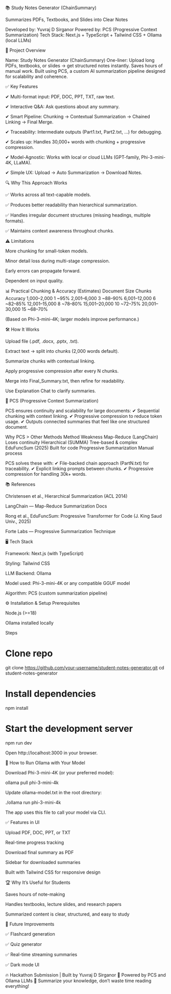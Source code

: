 📚 Study Notes Generator (ChainSummary)

Summarizes PDFs, Textbooks, and Slides into Clear Notes

Developed by: Yuvraj D Sirganor
Powered by: PCS (Progressive Context Summarization)
Tech Stack: Next.js + TypeScript + Tailwind CSS + Ollama (local LLMs)

🚀 Project Overview

Name: Study Notes Generator (ChainSummary)
One-liner: Upload long PDFs, textbooks, or slides → get structured notes instantly. Saves hours of manual work. Built using PCS, a custom AI summarization pipeline designed for scalability and coherence.

✅ Key Features

✔ Multi-format input: PDF, DOC, PPT, TXT, raw text.

✔ Interactive Q&A: Ask questions about any summary.

✔ Smart Pipeline: Chunking → Contextual Summarization → Chained Linking → Final Merge.

✔ Traceability: Intermediate outputs (Part1.txt, Part2.txt, …) for debugging.

✔ Scales up: Handles 30,000+ words with chunking + progressive compression.

✔ Model-Agnostic: Works with local or cloud LLMs (GPT-family, Phi-3-mini-4K, LLaMA).

✔ Simple UX: Upload → Auto Summarization → Download Notes.

🔍 Why This Approach Works

✅ Works across all text-capable models.

✅ Produces better readability than hierarchical summarization.

✅ Handles irregular document structures (missing headings, multiple formats).

✅ Maintains context awareness throughout chunks.

⚠ Limitations

More chunking for small-token models.

Minor detail loss during multi-stage compression.

Early errors can propagate forward.

Dependent on input quality.

📊 Practical Chunking & Accuracy (Estimates)
Document Size	Chunks	Accuracy
1,000–2,000	1	~95%
2,001–6,000	3	~88–90%
6,001–12,000	6	~82–85%
12,001–15,000	8	~78–80%
15,001–20,000	10	~72–75%
20,001–30,000	15	~68–70%

(Based on Phi-3-mini-4K; larger models improve performance.)

🛠 How It Works

Upload file (.pdf, .docx, .pptx, .txt).

Extract text → split into chunks (2,000 words default).

Summarize chunks with contextual linking.

Apply progressive compression after every N chunks.

Merge into Final_Summary.txt, then refine for readability.

Use Explanation Chat to clarify summaries.

🔬 PCS (Progressive Context Summarization)

PCS ensures continuity and scalability for large documents:
✔ Sequential chunking with context linking.
✔ Progressive compression to reduce token usage.
✔ Outputs connected summaries that feel like one structured document.

Why PCS > Other Methods
Method	Weakness
Map-Reduce (LangChain)	Loses continuity
Hierarchical (SUMMA)	Tree-based & complex
EduFuncSum (2025)	Built for code
Progressive Summarization	Manual process

PCS solves these with:
✔ File-backed chain approach (PartN.txt) for traceability.
✔ Explicit linking prompts between chunks.
✔ Progressive compression for handling 30k+ words.

📚 References

Christensen et al., Hierarchical Summarization (ACL 2014)

LangChain — Map-Reduce Summarization Docs

Rong et al., EduFuncSum: Progressive Transformer for Code (J. King Saud Univ., 2025)

Forte Labs — Progressive Summarization Technique

🖥 Tech Stack

Framework: Next.js
 (with TypeScript)

Styling: Tailwind CSS

LLM Backend: Ollama

Model used: Phi-3-mini-4K or any compatible GGUF model

Algorithm: PCS (custom summarization pipeline)

⚙ Installation & Setup
Prerequisites

Node.js (>=18)

Ollama installed locally

Steps
# Clone repo
git clone https://github.com/your-username/student-notes-generator.git
cd student-notes-generator

# Install dependencies
npm install

# Start the development server
npm run dev


Open http://localhost:3000
 in your browser.

🧠 How to Run Ollama with Your Model

Download Phi-3-mini-4K (or your preferred model):

ollama pull phi-3-mini-4k


Update ollama-model.txt in the root directory:

./ollama run phi-3-mini-4k


The app uses this file to call your model via CLI.

✅ Features in UI

Upload PDF, DOC, PPT, or TXT

Real-time progress tracking

Download final summary as PDF

Sidebar for downloaded summaries

Built with Tailwind CSS for responsive design

🏆 Why It’s Useful for Students

Saves hours of note-making

Handles textbooks, lecture slides, and research papers

Summarized content is clear, structured, and easy to study

🔗 Future Improvements

✅ Flashcard generation

✅ Quiz generator

✅ Real-time streaming summaries

✅ Dark mode UI

🔥 Hackathon Submission | Built by Yuvraj D Sirganor
📌 Powered by PCS and Ollama LLMs
🚀 Summarize your knowledge, don’t waste time reading everything!
